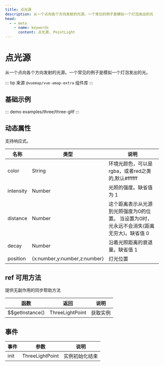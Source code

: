 ```yaml
---
title: 点光源
description: 从一个点向各个方向发射的光源。一个常见的例子是模拟一个灯泡发出的光
head:
  - - meta
    - name: keywords
      content: 点光源, PointLight
---
```


# 点光源
从一个点向各个方向发射的光源。一个常见的例子是模拟一个灯泡发出的光。

::: tip
来源 ```@vuemap/vue-amap-extra``` 组件库
:::

## 基础示例

::: demo
examples/three/three-gltf
:::


## 动态属性
支持响应式。

名称 | 类型                                         | 说明
---|--------------------------------------------|---|
color | String                                     | 环境光颜色，可以是rgba，或者red之类的,默认#ffffff
intensity | Number                              | 光照的强度。缺省值为 1
distance | Number                              |  这个距离表示从光源到光照强度为0的位置。 当设置为0时，光永远不会消失(距离无穷大)。缺省值 0
decay | Number                              | 沿着光照距离的衰退量。缺省值 1
position | {x:number,y:number,z:number} | 灯光位置

## ref 可用方法
提供无副作用的同步帮助方法

函数 | 返回    | 说明
---|-------|---|
$$getInstance() | ThreeLightPoint | 获取实例

## 事件

事件 | 参数 | 说明
---|---|---|
init | ThreeLightPoint | 实例初始化结束

